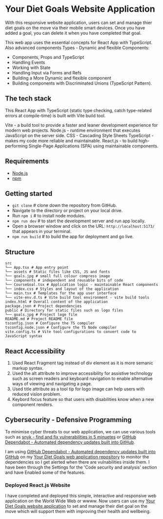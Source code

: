 # Your Diet Goals Website Application

With this responsive website application, users can set and manage thier diet goals on the move via their mobile smart devices. Once you have added a goal, you can delete it when you have completed that goal.

This web app uses the essential concepts for React App with TypeScript. Also advanced components Types - Dynamic and flexible Components:

- Components, Props and TypeScript
- Handling Events
- Working with State
- Handling Input via Forms and Refs
- Building a More Dynamic and flexible component
- Building components with Discriminated Unions (TypeScript Pattern).

## The tech stack

This React App with TypeScript (static type checking, catch type-related errors at compile-time) is built with Vite build tool.

Vite - a build tool to provide a faster and leaner development experience for modern web projects.
Node.js - runtime environment that executes JavaScript on the server side.
CSS - Cascading Style Sheets
TypeScript - makes my code more reliable and maintainable.
React.js - to build high-performing Single-Page Applications (SPA) using maintainable components.

## Requirements

- [Node.js](https://nodejs.org/)
- [npm](https://docs.npmjs.com/downloading-and-installing-node-js-and-npm)

## Getting started

- `git clone` # clone down the repository from GitHub.
- Navigate to the directory or project on your local drive.
- Run `npm i` # to install node modules.
- `npm run dev` # to start the development server and run app locally.
- Open a browser window and click on the URL: `http://localhost:5173/` that appears in your terminal.
- `npm run build` # to build the app for deployment and go live.

## Structure

```mdx
src
└── App.tsx # App entry point
└── assets # Static files like CSS, JS and fonts
└── goals.jpg # small full colour compress image
└── components # independent and reusable bits of code
└── CourseGoal.tsx # Application logic - maintainable React components
└── index.css # Styles and layout of the application
└── main.tsx # Templates for the app user interface
└── vite-env.d.ts # Vite build tool environment - vite build tools
index.html # Overall content of the application
package.json # Project dependencies
public # Directory for static files such as logo files
└── goals.jpg # Project logo file
README.md # Project README file
tsconfig.json # Configure the TS compiler
tsconfig.node.json # Configure the TS Node compiler
vite.config.ts # Vite tool configurations to convert code to JavaScript syntax
```

## React Accessibility

1. Used React Fragment tag instead of div element as it is more semanic markup syntax.
2. Used the alt attribute to improve accessibility for assistive technology such as screen readers and keyboard navigation to enable alternative ways of viewing and navigating a page.
3. Used title attribute as a tool tip for logo image can help users with reduced vision problem.
4. Keybord focus feature so that users with disabilities know when a new component renders.

## Cybersecurity - Defensive Programming

To minimise cyber threats to our web application, we can use various tools such as [snyk - find and fix vulnerabilities in 5 minuetes](https://snyk.io/) or [GitHub Dependabot - Automated dependency updates built into GitHub](https://github.com/dependabot).

I am using [GitHub Dependabot - Automated dependency updates built into GitHub](https://github.com/dependabot) on my [Your Diet Goals web application repository](https://github.com/VanessaTsang888/your-diet-goals-web-app) to monitor the dependencies so I get alerted when there are vulnabilities inside them. I have been through the Settings for the 'Code security and analysis' section and have Enabled some of the features.

### Deployed React.js Website

I have completed and deployed this simple, interactive and responsive web application on the World Wide Web or wwww.
Now users can use my [Your Diet Goals website application](https://your-diet-goals.netlify.app/) to set and manage their diet goal on the move which will support them with improving their health and wellbeing.

